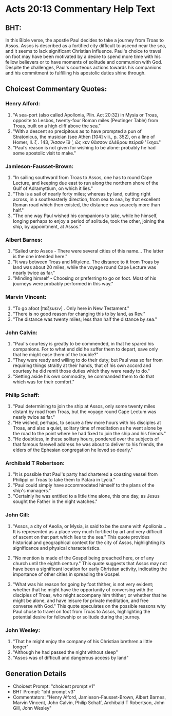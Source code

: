 # Acts 20:13 Commentary Help Text

## BHT:
In this Bible verse, the apostle Paul decides to take a journey from Troas to Assos. Assos is described as a fortified city difficult to ascend near the sea, and it seems to lack significant Christian influence. Paul's choice to travel on foot may have been motivated by a desire to spend more time with his fellow believers or to have moments of solitude and communion with God. Despite the challenges, Paul's courteous actions towards his companions and his commitment to fulfilling his apostolic duties shine through.

## Choicest Commentary Quotes:
### Henry Alford:
1. "A sea-port (also called Apollonia, Plin. Act 20:32) in Mysia or Troas, opposite to Lesbos, twenty-four Roman miles (Peutinger Table) from Troas, built on a high cliff above the sea."
2. "With a descent so precipitous as to have prompted a pun of Stratonicus, the musician (see Athen [104] viii., p. 352), on a line of Homer, Il. ζ . 143, Ἄσσον ἴθ ʼ, ὥς κεν θᾶσσον ὀλέθρου πείραθ ʼ ἵκηαι."
3. "Paul’s reason is not given for wishing to be alone: probably he had some apostolic visit to make."

### Jamieson-Fausset-Brown:
1. "In sailing southward from Troas to Assos, one has to round Cape Lecture, and keeping due east to run along the northern shore of the Gulf of Adramyttium, on which it lies."
2. "This is a sail of nearly forty miles; whereas by land, cutting right across, in a southeasterly direction, from sea to sea, by that excellent Roman road which then existed, the distance was scarcely more than half."
3. "The one way Paul wished his companions to take, while he himself, longing perhaps to enjoy a period of solitude, took the other, joining the ship, by appointment, at Assos."

### Albert Barnes:
1. "Sailed unto Assos - There were several cities of this name... The latter is the one intended here." 
2. "It was between Troas and Mitylene. The distance to it from Troas by land was about 20 miles, while the voyage round Cape Lecture was nearly twice as far."
3. "Minding himself - Choosing or preferring to go on foot. Most of his journeys were probably performed in this way."

### Marvin Vincent:
1. "To go afoot [πεζευειν] . Only here in New Testament."
2. "There is no good reason for changing this to by land, as Rev."
3. "The distance was twenty miles; less than half the distance by sea."

### John Calvin:
1. "Paul's courtesy is greatly to be commended, in that he spared his companions. For to what end did he suffer them to depart, save only that he might ease them of the trouble?" 
2. "They were ready and willing to do their duty; but Paul was so far from requiring things straitly at their hands, that of his own accord and courtesy he did remit those duties which they were ready to do." 
3. "Setting aside his own commodity, he commanded them to do that which was for their comfort."

### Philip Schaff:
1. "Paul determining to join the ship at Assos, only some twenty miles distant by road from Troas, but the voyage round Cape Lectum was nearly twice as far." 
2. "He wished, perhaps, to secure a few more hours with his disciples at Troas, and also a quiet, solitary time of meditation as he went alone by the road to the point where he had fixed to join the ship and his friends." 
3. "He doubtless, in these solitary hours, pondered over the subjects of that famous farewell address he was about to deliver to his friends, the elders of the Ephesian congregation he loved so dearly."

### Archibald T Robertson:
1. "It is possible that Paul's party had chartered a coasting vessel from Philippi or Troas to take them to Patara in Lycia."
2. "Paul could simply have accommodated himself to the plans of the ship's managers."
3. "Certainly he was entitled to a little time alone, this one day, as Jesus sought the Father in the night watches."

### John Gill:
1. "Assos, a city of Aeolia, or Mysia, is said to be the same with Apollonia... It is represented as a place very much fortified by art and very difficult of ascent on that part which lies to the sea." This quote provides historical and geographical context for the city of Assos, highlighting its significance and physical characteristics.

2. "No mention is made of the Gospel being preached here, or of any church until the eighth century." This quote suggests that Assos may not have been a significant location for early Christian activity, indicating the importance of other cities in spreading the Gospel.

3. "What was his reason for going by foot thither, is not very evident; whether that he might have the opportunity of conversing with the disciples of Troas, who might accompany him thither; or whether that he might be alone, and have leisure for private meditation, and free converse with God." This quote speculates on the possible reasons why Paul chose to travel on foot from Troas to Assos, highlighting the potential desire for fellowship or solitude during the journey.

### John Wesley:
1. "That he might enjoy the company of his Christian brethren a little longer"
2. "Although he had passed the night without sleep"
3. "Assos was of difficult and dangerous access by land"


## Generation Details
- Choicest Prompt: "choicest prompt v1"
- BHT Prompt: "bht prompt v3"
- Commentators: "Henry Alford, Jamieson-Fausset-Brown, Albert Barnes, Marvin Vincent, John Calvin, Philip Schaff, Archibald T Robertson, John Gill, John Wesley"
